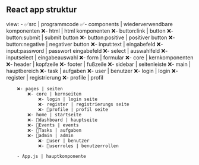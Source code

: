 ## React app struktur

view:
    - ✅src | programmcode
        ✅- components | wiederverwendbare komponenten
            ❌- html | html komponenten
                ❌- button:link | button
                ❌- button:submit | submit button
                ❌- button:positive | positiver button
                ❌- button:negative | negativer button
                ❌- input:text | eingabefeld
                ❌- input:password | passwort eingabefeld
                ❌- select | auswahlfeld
                ❌- inputselect | eingabeauswahl
                ❌- form | formular
            ❌- core | kernkomponenten
                ❌- header | kopfzeile
                ❌- footer | fußzeile
                ❌- sidebar | seitenleiste
                ❌- main | hauptbereich
                ❌- task | aufgaben
                ❌- user | benutzer
                ❌- login | login
                ❌- register | registrierung
                ❌- profile | profil
            
        ❌- pages | seiten
            ❌- core | kernseiten
                ❌- login | login seite
                ❌- register | registrierungs seite
                ❌- 🔐profile | profil seite
            ❌- home | startseite
            ❌- 👤dashboard | hauptseite
            ❌- 👤Events | events
            ❌- 👤Tasks | aufgaben
            ❌- 🔐admin | admin
                ❌- 🔐user | benutzer
                ❌- 🔐userroles | benutzerrollen
            
        - App.js | hauptkomponente